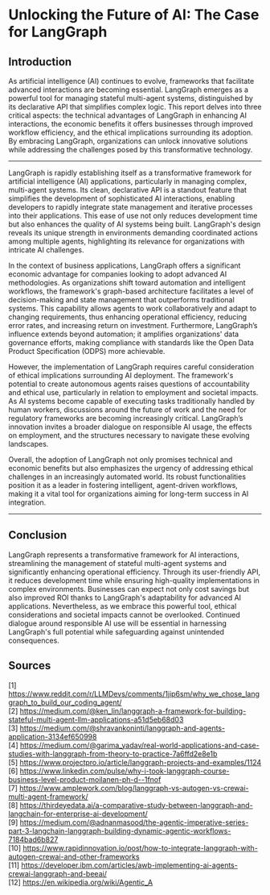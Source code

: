 # Unlocking the Future of AI: The Case for LangGraph

## Introduction

As artificial intelligence (AI) continues to evolve, frameworks that facilitate advanced interactions are becoming essential. LangGraph emerges as a powerful tool for managing stateful multi-agent systems, distinguished by its declarative API that simplifies complex logic. This report delves into three critical aspects: the technical advantages of LangGraph in enhancing AI interactions, the economic benefits it offers businesses through improved workflow efficiency, and the ethical implications surrounding its adoption. By embracing LangGraph, organizations can unlock innovative solutions while addressing the challenges posed by this transformative technology.

---


LangGraph is rapidly establishing itself as a transformative framework for artificial intelligence (AI) applications, particularly in managing complex, multi-agent systems. Its clean, declarative API is a standout feature that simplifies the development of sophisticated AI interactions, enabling developers to rapidly integrate state management and iterative processes into their applications. This ease of use not only reduces development time but also enhances the quality of AI systems being built. LangGraph's design reveals its unique strength in environments demanding coordinated actions among multiple agents, highlighting its relevance for organizations with intricate AI challenges.

In the context of business applications, LangGraph offers a significant economic advantage for companies looking to adopt advanced AI methodologies. As organizations shift toward automation and intelligent workflows, the framework's graph-based architecture facilitates a level of decision-making and state management that outperforms traditional systems. This capability allows agents to work collaboratively and adapt to changing requirements, thus enhancing operational efficiency, reducing error rates, and increasing return on investment. Furthermore, LangGraph’s influence extends beyond automation; it amplifies organizations' data governance efforts, making compliance with standards like the Open Data Product Specification (ODPS) more achievable.

However, the implementation of LangGraph requires careful consideration of ethical implications surrounding AI deployment. The framework's potential to create autonomous agents raises questions of accountability and ethical use, particularly in relation to employment and societal impacts. As AI systems become capable of executing tasks traditionally handled by human workers, discussions around the future of work and the need for regulatory frameworks are becoming increasingly critical. LangGraph’s innovation invites a broader dialogue on responsible AI usage, the effects on employment, and the structures necessary to navigate these evolving landscapes.

Overall, the adoption of LangGraph not only promises technical and economic benefits but also emphasizes the urgency of addressing ethical challenges in an increasingly automated world. Its robust functionalities position it as a leader in fostering intelligent, agent-driven workflows, making it a vital tool for organizations aiming for long-term success in AI integration.


---

## Conclusion

LangGraph represents a transformative framework for AI interactions, streamlining the management of stateful multi-agent systems and significantly enhancing operational efficiency. Through its user-friendly API, it reduces development time while ensuring high-quality implementations in complex environments. Businesses can expect not only cost savings but also improved ROI thanks to LangGraph's adaptability for advanced AI applications. Nevertheless, as we embrace this powerful tool, ethical considerations and societal impacts cannot be overlooked. Continued dialogue around responsible AI use will be essential in harnessing LangGraph's full potential while safeguarding against unintended consequences.

## Sources
[1] https://www.reddit.com/r/LLMDevs/comments/1jip6sm/why_we_chose_langgraph_to_build_our_coding_agent/  
[2] https://medium.com/@ken_lin/langgraph-a-framework-for-building-stateful-multi-agent-llm-applications-a51d5eb68d03  
[3] https://medium.com/@shravankoninti/langgraph-and-agents-application-3134ef650998  
[4] https://medium.com/@garima_yadav/real-world-applications-and-case-studies-with-langgraph-from-theory-to-practice-7a6ffd2e8e1b  
[5] https://www.projectpro.io/article/langgraph-projects-and-examples/1124  
[6] https://www.linkedin.com/pulse/why-i-took-langgraph-course-business-level-product-moilanen-ph-d--1fnof  
[7] https://www.amplework.com/blog/langgraph-vs-autogen-vs-crewai-multi-agent-framework/  
[8] https://thirdeyedata.ai/a-comparative-study-between-langgraph-and-langchain-for-enterprise-ai-development/  
[9] https://medium.com/@adnanmasood/the-agentic-imperative-series-part-3-langchain-langgraph-building-dynamic-agentic-workflows-7184bad6b827  
[10] https://www.rapidinnovation.io/post/how-to-integrate-langgraph-with-autogen-crewai-and-other-frameworks  
[11] https://developer.ibm.com/articles/awb-implementing-ai-agents-crewai-langgraph-and-beeai/  
[12] https://en.wikipedia.org/wiki/Agentic_A
